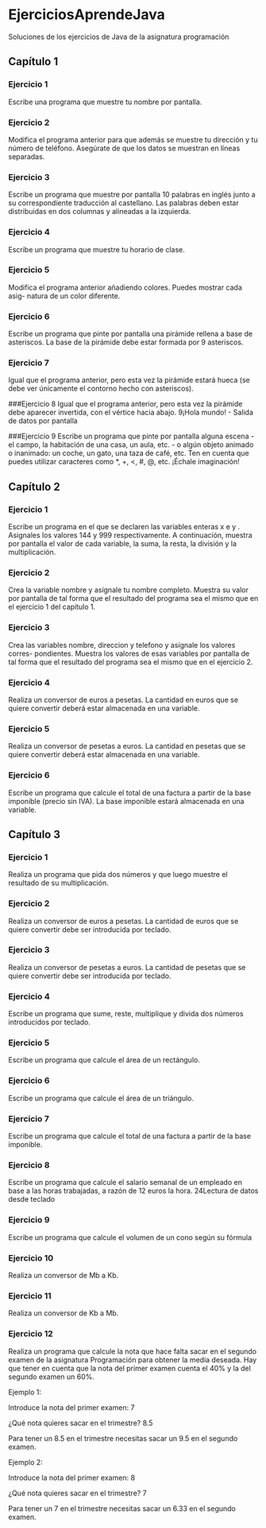 # EjerciciosAprendeJava
Soluciones de los ejercicios de Java de la asignatura programación

## Capítulo 1

### Ejercicio 1
Escribe una programa que muestre tu nombre por pantalla.

### Ejercicio 2
Modifica el programa anterior para que además se muestre tu dirección y
tu número de teléfono. Asegúrate de que los datos se muestran en líneas
separadas.

### Ejercicio 3
Escribe un programa que muestre por pantalla 10 palabras en inglés junto
a su correspondiente traducción al castellano. Las palabras deben estar
distribuidas en dos columnas y alineadas a la izquierda.

### Ejercicio 4
Escribe un programa que muestre tu horario de clase.

### Ejercicio 5
Modifica el programa anterior añadiendo colores. Puedes mostrar cada asig-
natura de un color diferente.

### Ejercicio 6
Escribe un programa que pinte por pantalla una pirámide rellena a base de
asteriscos. La base de la pirámide debe estar formada por 9 asteriscos.

### Ejercicio 7
Igual que el programa anterior, pero esta vez la pirámide estará hueca (se
debe ver únicamente el contorno hecho con asteriscos).

###Ejercicio 8
Igual que el programa anterior, pero esta vez la pirámide debe aparecer
invertida, con el vértice hacia abajo.
9¡Hola mundo! - Salida de datos por pantalla

###Ejercicio 9
Escribe un programa que pinte por pantalla alguna escena - el campo, la
habitación de una casa, un aula, etc. - o algún objeto animado o inanimado: un coche, un gato, una taza de café, etc. Ten en cuenta que puedes utilizar
caracteres como *, +, <, #, @, etc. ¡Échale imaginación!

## Capítulo 2
### Ejercicio 1

Escribe un programa en el que se declaren las variables enteras x e y . Asignales
los valores 144 y 999 respectivamente. A continuación, muestra por pantalla
el valor de cada variable, la suma, la resta, la división y la multiplicación.

### Ejercicio 2
Crea la variable nombre y asígnale tu nombre completo. Muestra su valor por
pantalla de tal forma que el resultado del programa sea el mismo que en el
ejercicio 1 del capítulo 1.

### Ejercicio 3

Crea las variables nombre, direccion y telefono y asígnale los valores corres-
pondientes. Muestra los valores de esas variables por pantalla de tal forma
que el resultado del programa sea el mismo que en el ejercicio 2.

### Ejercicio 4
Realiza un conversor de euros a pesetas. La cantidad en euros que se quiere
convertir deberá estar almacenada en una variable.

### Ejercicio 5
Realiza un conversor de pesetas a euros. La cantidad en pesetas que se quiere
convertir deberá estar almacenada en una variable.

### Ejercicio 6
Escribe un programa que calcule el total de una factura a partir de la base
imponible (precio sin IVA). La base imponible estará almacenada en una
variable.

## Capítulo 3

### Ejercicio 1
Realiza un programa que pida dos números y que luego muestre el resultado
de su multiplicación.

### Ejercicio 2
Realiza un conversor de euros a pesetas. La cantidad de euros que se quiere
convertir debe ser introducida por teclado.

### Ejercicio 3
Realiza un conversor de pesetas a euros. La cantidad de pesetas que se quiere
convertir debe ser introducida por teclado.

### Ejercicio 4
Escribe un programa que sume, reste, multiplique y divida dos números
introducidos por teclado.

### Ejercicio 5
Escribe un programa que calcule el área de un rectángulo.

### Ejercicio 6
Escribe un programa que calcule el área de un triángulo.

### Ejercicio 7
Escribe un programa que calcule el total de una factura a partir de la base
imponible.

### Ejercicio 8
Escribe un programa que calcule el salario semanal de un empleado en base
a las horas trabajadas, a razón de 12 euros la hora.
24Lectura de datos desde teclado

### Ejercicio 9
Escribe un programa que calcule el volumen de un cono según su fórmula

### Ejercicio 10
Realiza un conversor de Mb a Kb.

### Ejercicio 11
Realiza un conversor de Kb a Mb.

### Ejercicio 12
Realiza un programa que calcule la nota que hace falta sacar en el segundo
examen de la asignatura Programación para obtener la media deseada. Hay
que tener en cuenta que la nota del primer examen cuenta el 40% y la del
segundo examen un 60%.

Ejemplo 1:

Introduce la nota del primer examen: 7

¿Qué nota quieres sacar en el trimestre? 8.5

Para tener un 8.5 en el trimestre necesitas sacar un 9.5 en el segundo examen.

Ejemplo 2:

Introduce la nota del primer examen: 8

¿Qué nota quieres sacar en el trimestre? 7

Para tener un 7 en el trimestre necesitas sacar un 6.33 en el segundo examen.

